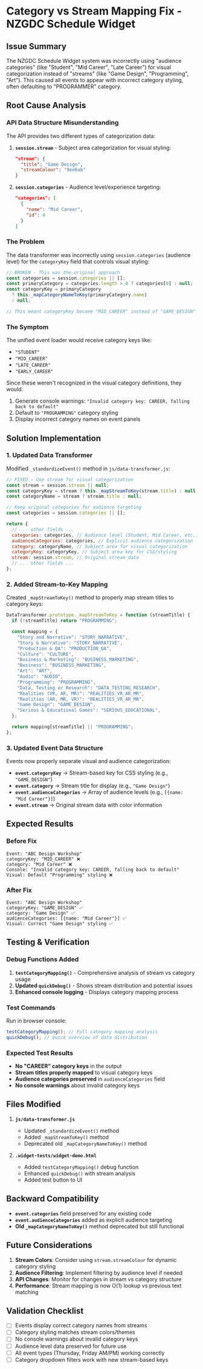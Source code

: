 # Category vs Stream Mapping Fix - NZGDC Schedule Widget

## Issue Summary

The NZGDC Schedule Widget system was incorrectly using "audience categories" (like "Student", "Mid Career", "Late Career") for visual categorization instead of "streams" (like "Game Design", "Programming", "Art"). This caused all events to appear with incorrect category styling, often defaulting to "PROGRAMMER" category.

## Root Cause Analysis

### API Data Structure Misunderstanding

The API provides two different types of categorization data:

1. **`session.stream`** - Subject area categorization for visual styling:
   ```json
   "stream": {
     "title": "Game Design",
     "streamColour": "9ee6ab"
   }
   ```

2. **`session.categories`** - Audience level/experience targeting:
   ```json
   "categories": [
     {
       "name": "Mid Career",
       "id": 4
     }
   ]
   ```

### The Problem

The data transformer was incorrectly using `session.categories` (audience level) for the `categoryKey` field that controls visual styling:

```javascript
// BROKEN - This was the original approach
const categories = session.categories || [];
const primaryCategory = categories.length > 0 ? categories[0] : null;
const categoryKey = primaryCategory 
  ? this._mapCategoryNameToKey(primaryCategory.name) 
  : null;

// This meant categoryKey became "MID_CAREER" instead of "GAME_DESIGN"
```

### The Symptom

The unified event loader would receive category keys like:
- `"STUDENT"` 
- `"MID_CAREER"`
- `"LATE_CAREER"`
- `"EARLY_CAREER"`

Since these weren't recognized in the visual category definitions, they would:
1. Generate console warnings: `"Invalid category key: CAREER, falling back to default"`
2. Default to `"PROGRAMMING"` category styling
3. Display incorrect category names on event panels

## Solution Implementation

### 1. Updated Data Transformer

Modified `_standardizeEvent()` method in `js/data-transformer.js`:

```javascript
// FIXED - Use stream for visual categorization
const stream = session.stream || null;
const categoryKey = stream ? this._mapStreamToKey(stream.title) : null;
const categoryName = stream ? stream.title : null;

// Keep original categories for audience targeting
const categories = session.categories || [];

return {
  // ... other fields ...
  categories: categories, // Audience level (Student, Mid Career, etc.)
  audienceCategories: categories, // Explicit audience categorization
  category: categoryName, // Subject area for visual categorization
  categoryKey: categoryKey, // Subject area key for CSS/styling
  stream: session.stream, // Original stream data
  // ... other fields ...
};
```

### 2. Added Stream-to-Key Mapping

Created `_mapStreamToKey()` method to properly map stream titles to category keys:

```javascript
DataTransformer.prototype._mapStreamToKey = function (streamTitle) {
  if (!streamTitle) return "PROGRAMMING";

  const mapping = {
    "Story and Narrative": "STORY_NARRATIVE",
    "Story & Narrative": "STORY_NARRATIVE", 
    "Production & QA": "PRODUCTION_QA",
    "Culture": "CULTURE",
    "Business & Marketing": "BUSINESS_MARKETING",
    "Business": "BUSINESS_MARKETING",
    "Art": "ART",
    "Audio": "AUDIO",
    "Programming": "PROGRAMMING",
    "Data, Testing or Research": "DATA_TESTING_RESEARCH",
    "Realities (VR, AR, MR)": "REALITIES_VR_AR_MR",
    "Realities (AR, MR, VR)": "REALITIES_VR_AR_MR",
    "Game Design": "GAME_DESIGN",
    "Serious & Educational Games": "SERIOUS_EDUCATIONAL",
  };

  return mapping[streamTitle] || "PROGRAMMING";
};
```

### 3. Updated Event Data Structure

Events now properly separate visual and audience categorization:

- **`event.categoryKey`** → Stream-based key for CSS styling (e.g., `"GAME_DESIGN"`)
- **`event.category`** → Stream title for display (e.g., `"Game Design"`)
- **`event.audienceCategories`** → Array of audience levels (e.g., `[{name: "Mid Career"}]`)
- **`event.stream`** → Original stream data with color information

## Expected Results

### Before Fix
```
Event: "ABC Design Workshop"
categoryKey: "MID_CAREER" ❌
category: "Mid Career" ❌
Console: "Invalid category key: CAREER, falling back to default"
Visual: Default "Programming" styling ❌
```

### After Fix  
```
Event: "ABC Design Workshop"
categoryKey: "GAME_DESIGN" ✅
category: "Game Design" ✅
audienceCategories: [{name: "Mid Career"}] ✅
Visual: Correct "Game Design" styling ✅
```

## Testing & Verification

### Debug Functions Added

1. **`testCategoryMapping()`** - Comprehensive analysis of stream vs category usage
2. **Updated `quickDebug()`** - Shows stream distribution and potential issues
3. **Enhanced console logging** - Displays category mapping process

### Test Commands

Run in browser console:
```javascript
testCategoryMapping(); // Full category mapping analysis
quickDebug(); // Quick overview of data distribution
```

### Expected Test Results

- **No "CAREER" category keys** in the output
- **Stream titles properly mapped** to visual category keys
- **Audience categories preserved** in `audienceCategories` field
- **No console warnings** about invalid category keys

## Files Modified

1. **`js/data-transformer.js`**
   - Updated `_standardizeEvent()` method
   - Added `_mapStreamToKey()` method  
   - Deprecated old `_mapCategoryNameToKey()` method

2. **`.widget-tests/widget-demo.html`**
   - Added `testCategoryMapping()` debug function
   - Enhanced `quickDebug()` with stream analysis
   - Added test button to UI

## Backward Compatibility

- **`event.categories`** field preserved for any existing code
- **`event.audienceCategories`** added as explicit audience targeting
- **Old `_mapCategoryNameToKey()`** method deprecated but still functional

## Future Considerations

1. **Stream Colors**: Consider using `stream.streamColour` for dynamic category styling
2. **Audience Filtering**: Implement filtering by audience level if needed
3. **API Changes**: Monitor for changes in stream vs category structure
4. **Performance**: Stream mapping is now O(1) lookup vs previous text matching

## Validation Checklist

- [ ] Events display correct category names from streams
- [ ] Category styling matches stream colors/themes
- [ ] No console warnings about invalid category keys
- [ ] Audience level data preserved for future use
- [ ] All event types (Thursday, Friday AM/PM) working correctly
- [ ] Category dropdown filters work with new stream-based keys